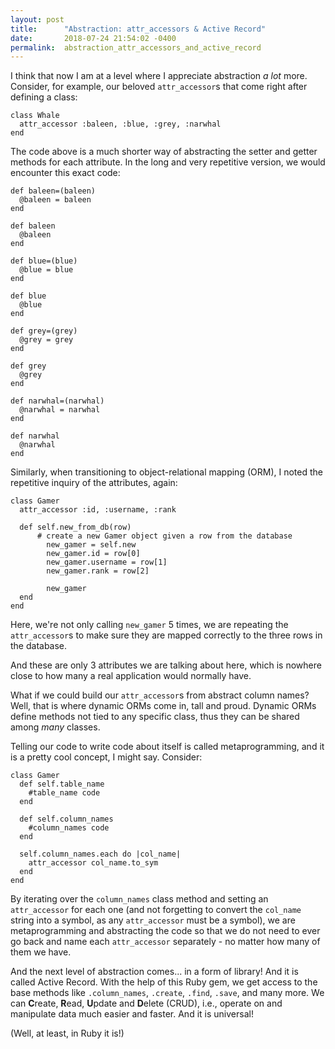 ```yaml
---
layout: post
title:      "Abstraction: attr_accessors & Active Record"
date:       2018-07-24 21:54:02 -0400
permalink:  abstraction_attr_accessors_and_active_record
---
```


I think that now I am at a level where I appreciate abstraction *a lot* more. Consider, for example, our beloved `attr_accessor`s that come right after defining a class:

```
class Whale
  attr_accessor :baleen, :blue, :grey, :narwhal
end
```

The code above is a much shorter way of abstracting the setter and getter methods for each attribute. In the long and very repetitive version, we would encounter this exact code:

```
def baleen=(baleen)
  @baleen = baleen
end

def baleen
  @baleen
end

def blue=(blue)
  @blue = blue
end

def blue
  @blue
end

def grey=(grey)
  @grey = grey
end

def grey
  @grey
end

def narwhal=(narwhal)
  @narwhal = narwhal
end

def narwhal
  @narwhal
end

```

Similarly, when transitioning to object-relational mapping (ORM), I noted the repetitive inquiry of the attributes, again:

```
class Gamer
  attr_accessor :id, :username, :rank
	
  def self.new_from_db(row)
	  # create a new Gamer object given a row from the database
		new_gamer = self.new
		new_gamer.id = row[0]
		new_gamer.username = row[1]
		new_gamer.rank = row[2]
		
		new_gamer
  end
end
```
Here, we're not only calling `new_gamer` 5 times, we are repeating the `attr_accessor`s to make sure they are mapped correctly to the three rows in the database.

And these are only 3 attributes we are talking about here, which is nowhere close to how many a real application would normally have.

What if we could build our `attr_accessor`s from abstract column names? Well, that is where dynamic ORMs come in, tall and proud. Dynamic ORMs define methods not tied to any specific class, thus they can be shared among *many* classes.

Telling our code to write code about itself is called metaprogramming, and it is a pretty cool concept, I might say. Consider:

```
class Gamer
  def self.table_name
    #table_name code
  end
 
  def self.column_names
    #column_names code
  end
 
  self.column_names.each do |col_name|
    attr_accessor col_name.to_sym
  end
end
```

By iterating over the `column_names` class method and setting an `attr_accessor` for each one (and not forgetting to convert the `col_name` string into a symbol, as any `attr_accessor` must be a symbol), we are metaprogramming and abstracting the code so that we do not need to ever go back and name each `attr_accessor` separately - no matter how many of them we have.

And the next level of abstraction comes... in a form of library! And it is called Active Record. With the help of this Ruby gem, we get access to the base methods like `.column_names`, `.create`, `.find`, `.save`, and many more. We can **C**reate, **R**ead, **U**pdate and **D**elete (CRUD), i.e., operate on and manipulate data much easier and faster. And it is universal!

(Well, at least, in Ruby it is!)
